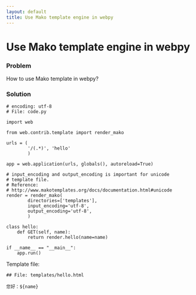 ```yaml
---
layout: default
title: Use Mako template engine in webpy
---
```


# Use Mako template engine in webpy

### Problem
How to use Mako template in webpy?

### Solution

    # encoding: utf-8
    # File: code.py

    import web

    from web.contrib.template import render_mako

    urls = (
            '/(.*)', 'hello'
            )

    app = web.application(urls, globals(), autoreload=True)

    # input_encoding and output_encoding is important for unicode
    # template file.
    # Reference:
    # http://www.makotemplates.org/docs/documentation.html#unicode
    render = render_mako(
            directories=['templates'],
            input_encoding='utf-8',
            output_encoding='utf-8',
            )

    class hello:
        def GET(self, name):
            return render.hello(name=name)

    if __name__ == "__main__":
        app.run()

Template file:

    ## File: templates/hello.html

    您好：${name}